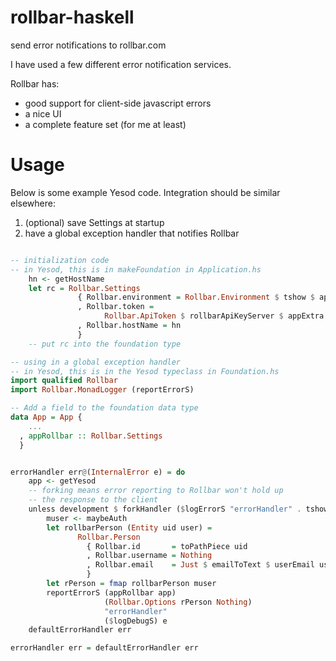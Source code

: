 rollbar-haskell
===============

send error notifications to rollbar.com

I have used a few different error notification services.

Rollbar has:

  * good support for client-side javascript errors
  * a nice UI 
  * a complete feature set (for me at least)


Usage
=====

Below is some example Yesod code.
Integration should be similar elsewhere:

1) (optional) save Settings at startup
2) have a global exception handler that notifies Rollbar

``` haskell

-- initialization code
-- in Yesod, this is in makeFoundation in Application.hs
    hn <- getHostName
    let rc = Rollbar.Settings
               { Rollbar.environment = Rollbar.Environment $ tshow $ appEnv conf
               , Rollbar.token =
                     Rollbar.ApiToken $ rollbarApiKeyServer $ appExtra conf
               , Rollbar.hostName = hn
               }
    -- put rc into the foundation type

-- using in a global exception handler
-- in Yesod, this is in the Yesod typeclass in Foundation.hs
import qualified Rollbar
import Rollbar.MonadLogger (reportErrorS)

-- Add a field to the foundation data type
data App = App {
    ...
  , appRollbar :: Rollbar.Settings
  }


errorHandler err@(InternalError e) = do
    app <- getYesod
    -- forking means error reporting to Rollbar won't hold up
    -- the response to the client
    unless development $ forkHandler ($logErrorS "errorHandler" . tshow) $ do
        muser <- maybeAuth
        let rollbarPerson (Entity uid user) =
               Rollbar.Person
                 { Rollbar.id       = toPathPiece uid
                 , Rollbar.username = Nothing
                 , Rollbar.email    = Just $ emailToText $ userEmail user
                 }
        let rPerson = fmap rollbarPerson muser
        reportErrorS (appRollbar app)
                     (Rollbar.Options rPerson Nothing)
                     "errorHandler"
                     ($logDebugS) e
    defaultErrorHandler err 

errorHandler err = defaultErrorHandler err
```

